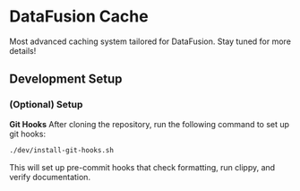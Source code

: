 # DataFusion Cache

Most advanced caching system tailored for DataFusion. Stay tuned for more details!

## Development Setup


### (Optional) Setup


**Git Hooks**
After cloning the repository, run the following command to set up git hooks: 

```bash
./dev/install-git-hooks.sh
```

This will set up pre-commit hooks that check formatting, run clippy, and verify documentation.
